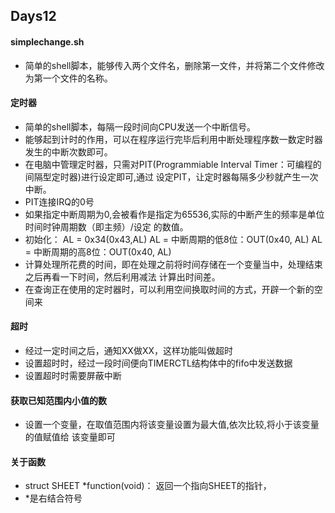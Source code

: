 ## Days12

#### simplechange.sh
- 简单的shell脚本，能够传入两个文件名，删除第一文件，并将第二个文件修改为第一个文件的名称。

#### 定时器
- 简单的shell脚本，每隔一段时间向CPU发送一个中断信号。
- 能够起到计时的作用，可以在程序运行完毕后利用中断处理程序数一数定时器发生的中断次数即可。
- 在电脑中管理定时器，只需对PIT(Programmiable Interval Timer：可编程的间隔型定时器)进行设定即可,通过
设定PIT，让定时器每隔多少秒就产生一次中断。
- PIT连接IRQ的0号
- 如果指定中断周期为0,会被看作是指定为65536,实际的中断产生的频率是单位时间时钟周期数（即主频）/设定
的数值。
- 初始化：
			AL = 0x34(0x43,AL)
			AL = 中断周期的低8位：OUT(0x40, AL)
			AL = 中断周期的高8位：OUT(0x40, AL)
- 计算处理所花费的时间，即在处理之前将时间存储在一个变量当中，处理结束之后再看一下时间，然后利用减法
计算出时间差。
- 在查询正在使用的定时器时，可以利用空间换取时间的方式，开辟一个新的空间来

#### 超时
- 经过一定时间之后，通知XX做XX，这样功能叫做超时
- 设置超时时，经过一段时间便向TIMERCTL结构体中的fifo中发送数据
- 设置超时时需要屏蔽中断

#### 获取已知范围内小值的数
- 设置一个变量，在取值范围内将该变量设置为最大值,依次比较,将小于该变量的值赋值给
该变量即可

#### 关于函数
- struct SHEET *function(void)： 返回一个指向SHEET的指针，
- *是右结合符号

